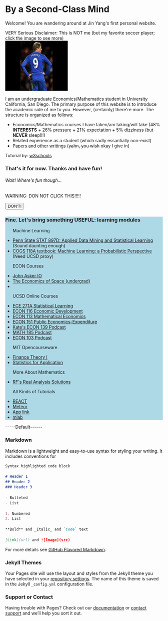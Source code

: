 
<html>
<head>
<title>Jin Yang's Website</title>
</head>
<body>

<h1>By a Second-Class Mind</h1>
<p>Welcome! You are wandering around at Jin Yang's first personal website.</p>
<p>VERY Serious Disclaimer: This is NOT me (but my favorite soccer player; click the image to see more)<br>
<a href = "https://en.wikipedia.org/wiki/Fernando_Torres">
<img src="Torres.jpg" alt="My buddy Fernando!!!" width="200" height="160">
</a>
</p>
<p>I am an undergraduate Economics/Mathematics student in University California, San Diego. The primary purpose of this website is to introduce the 
academic side of me to you. However, (certainly) there're more. The structure is organized as follows:</p>
<ul>
	<li>Economics/Mathematics courses I have taken/am taking/will take (48% <strong> INTERESTS</strong> + 26% pressure + 21% expectation + 5% dizziness (but <strong>NEVER</strong> sleep!!!)</li>
	<li>Related experience as a student (which sadly essantially non-exist)</li>
	<li><a href = "Jin Yang-Final Draft (Edited).pdf">Papers and other writings</a> (<strike>yahn, you wish</strike> okay I give in)</li>
</ul>
<p>Tutorial by: <a href = "https://www.w3schools.com/html/default.asp">w3schools</a></p>
<h3> That's it for now. Thanks and have fun!</h3>
<h6> Wait! Where's fun though...</h6>

<p id ="boring">WARNING: DON NOT CLICK THIS!!!!!</p>
<button type ="button" onclick='document.getElementById("boring").innerHTML = "Why do this!"'>DON'T!</button>

<div style="background-color:lightblue">
  <h3>Fine. Let's bring something USEFUL: learning modules</h3>
  <ul> <p>Machine Learning</p>
	<li><a href = "https://onlinecourses.science.psu.edu/stat857/">Penn State STAT 897D: Applied Data Mining and Statistical Learning</a>
	(Sound daunting enough)</li>
	<li><a href = "https://ebookcentral.proquest.com/lib/ucsd/reader.action?docID=3339490">COGS 118A textbook: Machine Learning: 
	a Probabilistic Perspective</a> (Need UCSD proxy)</li>
  </ul>
	
<!-- You will not be able to see this text.

Read more: https://html.com/tags/comment-tag/#ixzz5TPZLIML6
  <ul> <p>Grad Application</p>
    <li><a href = "https://www.applyweb.com/cgi-bin/app?s=stanford">Stanford</a></li>
	<li><a href = "https://apply-ssd.uchicago.edu/apply/">U Chicago</a></li>
	<li><a href = ""></a></li>
	<li><a href = ""></a></li>
	<li><a href = ""></a></li>
	<li><a href = "https://apply.grad.ucsd.edu/my-applications">UCSD</a></li>
	<li><a href = "https://app.applyyourself.com/AYApplicantLogin/fl_ApplicantLogin.asp?id=dukegrad">Duke</a></li>
	<li><a href = "https://apply.grad.wisc.edu/">Wisconsin-Madison</a></li>
	<li><a href = "https://choose.umn.edu/apply/">U Minnesota</a></li>
  </ul>
  
   -->
  
  <ul> <p>ECON Courses</p>
    <li><a href = "http://www.johnasker.com/IO.html">John Asker IO</a></li>
	<li><a href = "https://theeconomicsofspace.com/">The Economics of Space (undergrad)</a></li>
	<li><a href = ""></a></li>
  </ul>
  
  
  <ul> <p>UCSD Online Courses</p>
    <li><a href = "https://podcast.ucsd.edu/podcasts/default.aspx?PodcastId=1653&l=1&v=1">ECE 271A Statistical Learning</a></li>
	<li><a href = "https://podcast.ucsd.edu/podcasts/default.aspx?PodcastId=4119&l=2&v=1">ECON 116 Economic Development</a></li>
	<li><a href = "https://podcast.ucsd.edu/podcasts/default.aspx?PodcastId=1439&l=1&v=3">ECON 113 Mathematical Economics</a></li>
	<li><a href = "https://podcast.ucsd.edu/podcasts/default.aspx?PodcastId=3250&l=1&v=1">ECON 151 Public Economics-Expenditure</a></li>
	<li><a href = "https://podcast.ucsd.edu/podcasts/default.aspx?PodcastId=4973&l=2&v=1">Kate's ECON 139 Podcast</a></li>
	<li><a href = "https://podcast.ucsd.edu/podcasts/default.aspx?PodcastId=4998"> MATH 185 Podcast</a></li>
	<li><a href = "https://ucsd.hosted.panopto.com/Panopto/Pages/Sessions/List.aspx?embedded=1#folderID=%22771c5097-a2a8-4240-b68d-a8c1015cc72c%22&folderSets=3"> ECON 103 Podcast</a></li>
  </ul>
  
  <ul> <p>MIT Opencourseware</p>
	<li><a href = "https://ocw.mit.edu/courses/sloan-school-of-management/15-401-finance-theory-i-fall-2008/index.htm">Finance Theory I</a></li>
	<li><a href = "https://ocw.mit.edu/courses/mathematics/18-650-statistics-for-applications-fall-2016/index.htm">Statistics for Application</a></li>
  </ul>
  
  <ul> <p>More About Mathematics</p>
	<li><a href = "http://www2.math.umd.edu/~punshs/Analysis-Solutions/">RF's Real Analysis Solutions</a></li>
  </ul>
  
  <ul> <p>All Kinds of Tutorials</p>
	<li><a href = "https://reactjs.org/docs/state-and-lifecycle.html">REACT</a></li>
	<li><a href = "https://www.meteor.com/tutorials/react/temporary-ui-state"> Meteor</a></li>
	<li><a href = "http://localhost:3000/">App link</a></li>
	<li><a href = "https://mlab.com/databases/experiment">mlab</a></li>
  </ul>

</div>

</body>
</html>




-----Default------

### Markdown

Markdown is a lightweight and easy-to-use syntax for styling your writing. It includes conventions for

```markdown
Syntax highlighted code block

# Header 1
## Header 2
### Header 3

- Bulleted
- List

1. Numbered
2. List

**Bold** and _Italic_ and `Code` text

[Link](url) and ![Image](src)
```

For more details see [GitHub Flavored Markdown](https://guides.github.com/features/mastering-markdown/).

### Jekyll Themes

Your Pages site will use the layout and styles from the Jekyll theme you have selected in your [repository settings](https://github.com/jinyangpeter/second-class-mind/settings). The name of this theme is saved in the Jekyll `_config.yml` configuration file.

### Support or Contact

Having trouble with Pages? Check out our [documentation](https://help.github.com/categories/github-pages-basics/) or [contact support](https://github.com/contact) and we’ll help you sort it out.

